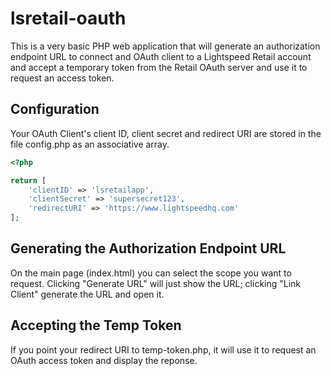 # lsretail-oauth

This is a very basic PHP web application that will generate an authorization endpoint URL to connect and OAuth client to a Lightspeed Retail account and accept a temporary token from the Retail OAuth server and use it to request an access token.

## Configuration

Your OAuth Client's client ID, client secret and redirect URI are stored in the file config.php as an associative array.

```php
<?php

return [
	'clientID' => 'lsretailapp',
	'clientSecret' => 'supersecret123',
	'redirectURI' => 'https://www.lightspeedhq.com'
];

```

## Generating the Authorization Endpoint URL

On the main page (index.html) you can select the scope you want to request. Clicking "Generate URL" will just show the URL; clicking "Link Client" generate the URL and open it.

## Accepting the Temp Token

If you point your redirect URI to temp-token.php, it will use it to request an OAuth access token and display the reponse.
